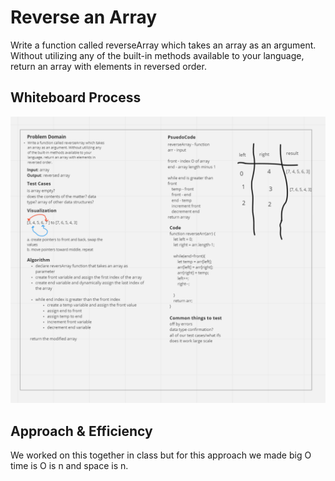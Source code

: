 # Reverse an Array

Write a function called reverseArray which takes an array as an argument. Without utilizing any of the built-in methods available to your language, return an array with elements in reversed order.

## Whiteboard Process

![whiteboard image](../img/array.reverse.png)

## Approach & Efficiency

We worked on this together in class but for this approach we made big O time is O is n and space is n.
